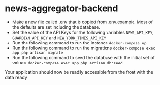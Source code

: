 # news-aggregator-backend
- Make a new file called .env that is copied from .env.example. Most of the defaults are set including the database.
- Set the value of the API Keys for the following variables `NEWS_API_KEY`, `GUARDIAN_API_KEY` and `NEW_YORK_TIMES_API_KEY`
- Run the following command to run the instance
    `docker-compose up`
- Run the following command to run the migrations
    `docker-compose exec app php artisan migrate`
- Run the following command to seed the database with the initial set of values.
    `docker-compose exec app php artisan db:seed`

Your application should now be readily accessible from the front with the data ready